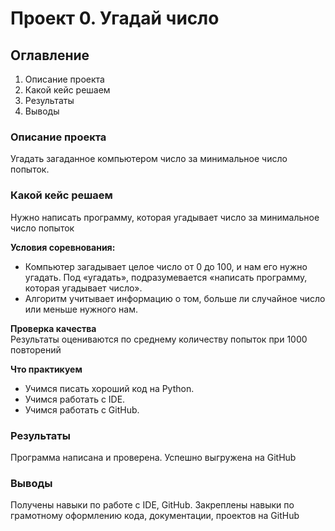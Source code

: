# Проект 0. Угадай число

## Оглавление  
1. Описание проекта  
2. Какой кейс решаем   
3. Результаты    
4. Выводы

### Описание проекта    
Угадать загаданное компьютером число за минимальное число попыток.

### Какой кейс решаем   
Нужно написать программу, которая угадывает число за минимальное число попыток

**Условия соревнования:**  
- Компьютер загадывает целое число от 0 до 100, и нам его нужно угадать. Под «угадать», подразумевается «написать программу, которая угадывает число».
- Алгоритм учитывает информацию о том, больше ли случайное число или меньше нужного нам.

**Проверка качества**   
Результаты оцениваются по среднему количеству попыток при 1000 повторений

**Что практикуем**     
* Учимся писать хороший код на Python.
* Учимся работать с IDE.
* Учимся работать с GitHub.

### Результаты
Программа написана и проверена. Успешно выгружена на GitHub

### Выводы
Получены навыки по работе с IDE, GitHub. Закреплены навыки по грамотному оформлению кода, документации, проектов на GitHub